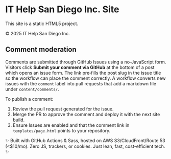 # IT Help San Diego Inc. Site

This site is a static HTML5 project.

© 2025 IT Help San Diego Inc.

## Comment moderation

Comments are submitted through GitHub Issues using a no‑JavaScript form.
Visitors click **Submit your comment via GitHub** at the bottom of a post which
opens an issue form. The link pre‑fills the post slug in the issue title so the
workflow can place the comment correctly. A workflow converts new issues with the `comment` label
into pull requests that add a markdown file under `content/comments/`.

To publish a comment:

1. Review the pull request generated for the issue.
2. Merge the PR to approve the comment and deploy it with the next site build.
3. Ensure Issues are enabled and that the comment link in `templates/page.html` points to your repository.

✨ Built with GitHub Actions & Sass, hosted on AWS S3/CloudFront/Route 53 (<$10/mo). Zero JS, trackers, or cookies. Just lean, fast, cost-efficient tech. ✨
